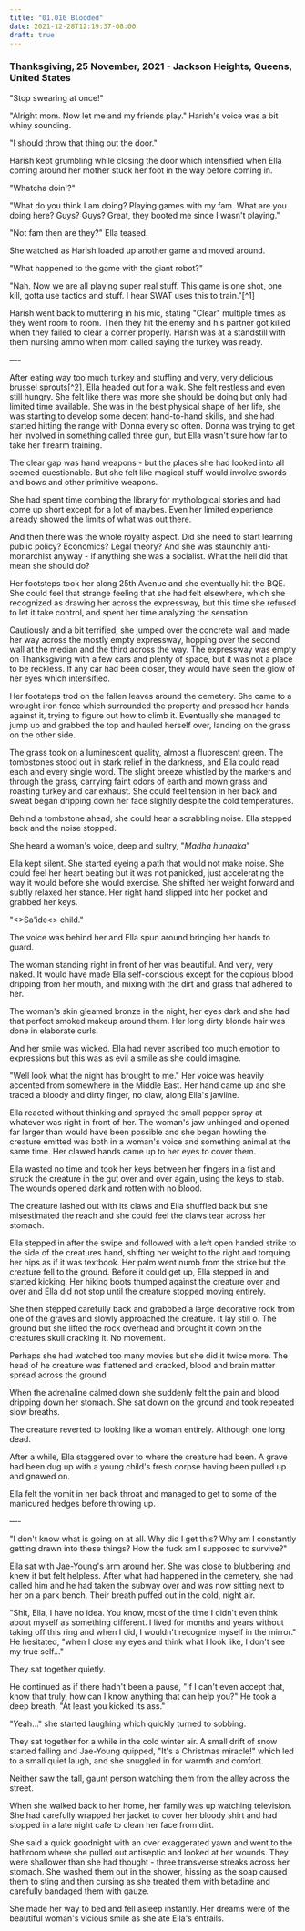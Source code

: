 ```yaml
---
title: "01.016 Blooded"
date: 2021-12-28T12:19:37-08:00
draft: true
---
```


### Thanksgiving, 25 November, 2021 - Jackson Heights, Queens, United States

"Stop swearing at once!"

"Alright mom.  Now let me and my friends play." Harish's voice was a bit whiny sounding.

"I should throw that thing out the door." 

Harish kept grumbling while closing the door which intensified when Ella coming around her mother stuck her foot in the way before coming in.

"Whatcha doin'?"

"What do you think I am doing? Playing games with my fam. What are you doing here? Guys? Guys?  Great, they booted me since I wasn't playing."

"Not fam then are they?" Ella teased. 

She watched as Harish loaded up another game and moved around. 

"What happened to the game with the giant robot?"

"Nah. Now we are all playing super real stuff. This game is one shot, one kill, gotta use tactics and stuff. I hear SWAT uses this to train."[^1]

Harish went back to muttering in his mic, stating "Clear" multiple times as they went room to room. Then they hit the enemy and his partner got killed when they failed to clear a corner properly. Harish was at a standstill with them nursing ammo when mom called saying the turkey was ready. 

—-

After eating way too much turkey and stuffing and very, very delicious brussel sprouts[^2], Ella headed out for a walk. She felt restless and even still hungry. She felt like there was more she should be doing but only had limited time available. She was in the best physical shape of her life, she was starting to develop some decent hand-to-hand skills, and she had started hitting the range with Donna every so often. Donna was trying to get her involved in something called three gun, but Ella wasn't sure how far to take her firearm training.

The clear gap was hand weapons - but the places she had looked into all seemed questionable. But she felt like magical stuff would involve swords and bows and other primitive weapons.

She had spent time combing the library for mythological stories and had come up short except for a lot of maybes. Even her limited experience already showed the limits of what was out there.

And then there was the whole royalty aspect. Did she need to start learning public policy? Economics? Legal theory? And she was staunchly anti-monarchist anyway - if anything she was a socialist. What the hell did that mean she should do?

Her footsteps took her along 25th Avenue and she eventually hit the BQE. She could feel that strange feeling that she had felt elsewhere, which she recognized as drawing her across the expressway, but this time she refused to let it take control, and spent her time analyzing the sensation.

Cautiously and a bit terrified, she jumped over the concrete wall and made her way across the mostly empty expressway, hopping over the second wall at the median and the third across the way. The expressway was empty on Thanksgiving with a few cars and plenty of space, but it was not a place to be reckless. If any car had been closer, they would have seen the glow of her eyes which intensified.

Her footsteps trod on the fallen leaves around the cemetery. She came to a wrought iron fence which surrounded the property and pressed her hands against it, trying to figure out how to climb it. Eventually she managed to jump up and grabbed the top and hauled herself over, landing on the grass on the other side.

The grass took on a luminescent quality, almost a fluorescent green. The tombstones stood out in stark relief in the darkness, and Ella could read each and every single word. The slight breeze whistled by the markers and through the grass, carrying faint odors of earth and mown grass and roasting turkey and car exhaust. She could feel tension in her back and sweat began dripping down her face slightly despite the cold temperatures.

Behind a tombstone ahead, she could hear a scrabbling noise. Ella stepped back and the noise stopped. 

She heard a woman's voice, deep and sultry, "<i lang="ar" title="What is there?">Madha hunaaka</I>"

Ella kept silent. She started eyeing a path that would not make noise. She could feel her heart beating but it was not panicked, just accelerating the way it would before she would exercise.  She shifted her weight forward and subtly relaxed her stance. Her right hand slipped into her pocket and grabbed her keys. 

"<>Sa'ide<> child."

The voice was behind her and Ella spun around bringing her hands to guard. 

The woman standing right in front of her was beautiful. And very, very naked. It would have made Ella self-conscious except for the copious blood dripping from her mouth, and mixing with the dirt and grass that adhered to her. 

The woman's skin gleamed bronze in the night, her eyes dark and she had that perfect smoked makeup around them. Her long dirty blonde hair was done in elaborate curls. 

And her smile was wicked. Ella had never ascribed too much emotion to expressions but this was as evil a smile as she could imagine. 

"Well look what the night has brought to me." Her voice was heavily accented from somewhere in the Middle East. Her hand came up and she traced a bloody and dirty finger, no claw, along Ella's jawline. 

Ella reacted without thinking and sprayed the small pepper spray at whatever was right in front of her. The woman's jaw unhinged and opened far larger than would have been possible and she began howling the creature emitted was both in a woman's voice and something animal at the same time. Her clawed hands came up to her eyes to cover them. 

Ella wasted no time and took her keys between her fingers in a fist and struck the creature in the gut over and over again, using the keys to stab. The wounds opened dark and rotten with no blood. 

The creature lashed out with its claws and Ella shuffled back but she misestimated the reach and she could feel the claws tear across her stomach. 

Ella stepped in after the swipe and followed with a left open handed strike to the side of the creatures hand, shifting her weight to the right and torquing her hips as if it was textbook. Her palm went numb from the strike but the creature fell to the ground. Before it could get up, Ella stepped in and started kicking. Her hiking boots thumped against the creature over and over and Ella did not stop until the creature stopped moving entirely. 

She then stepped carefully back and grabbbed a large decorative rock from one of the graves and slowly approached the creature. It lay still o. The ground but she lifted the rock overhead and brought it down on the creatures skull cracking it.  No movement. 

Perhaps she had watched too many movies but she did it twice more. The head of he creature was flattened and cracked, blood and brain matter spread across the ground

When the adrenaline calmed down she suddenly felt the pain and blood dripping down her stomach. She sat down on the ground and took repeated slow breaths. 

The creature reverted to looking like a woman entirely. Although one long dead. 

After a while, Ella staggered over to where the creature had been. A grave had been dug up with a young child's fresh corpse having been pulled up and gnawed on.  

Ella felt the vomit in her back throat and managed to get to some of the manicured hedges before throwing up.  

—-

"I don't know what is going on at all. Why did I get this? Why am I constantly getting drawn into these things? How the fuck am I supposed to survive?"

Ella sat with Jae-Young's arm around her. She was close to blubbering and knew it but felt helpless. After what had happened in the cemetery, she had called him and he had taken the subway over and was now sitting next to her on a park bench. Their breath puffed out in the cold, night air. 

"Shit, Ella, I have no idea. You know, most of the time I didn't even think about myself as something different. I lived for months and years without taking off this ring and when I did, I wouldn't recognize myself in the mirror." He hesitated, "when I close my eyes and think what I look like, I don't see my true self..."

They sat together quietly. 

He continued as if there hadn't been a pause, "If I can't even accept that, know that truly, how can I know anything that can help you?" He took a deep breath, "At least you kicked its ass."

"Yeah..." she started laughing which quickly turned to sobbing. 

They sat together for a while in the cold winter air.  A small drift of snow started falling and Jae-Young quipped, "It's a Christmas miracle!" which led to a small quiet laugh, and she snuggled in for warmth and comfort. 

Neither saw the tall, gaunt person watching them from the alley across the street.

When she walked back to her home, her family was up watching television. She had carefully wrapped her jacket to cover her bloody shirt and had stopped in a late night cafe to clean her face from dirt. 

She said a quick goodnight with an over exaggerated yawn and went to the bathroom where she pulled out antiseptic and looked at her wounds. They were shallower than she had thought - three transverse streaks across her stomach. She washed them out in the shower, hissing as the soap caused them to sting and then cursing as she treated them with betadine and carefully bandaged them with gauze. 

She made her way to bed and fell asleep instantly. Her dreams were of the beautiful woman's vicious smile as she ate Ella's entrails.  
